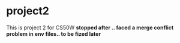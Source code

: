 # project2
This is project 2 for CS50W
**stopped after .. faced a merge conflict problem in env files.. to be fized later**

